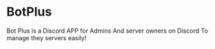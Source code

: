 # BotPlus
Bot Plus is a Discord APP for Admins And server owners on Discord To manage they servers easily!
